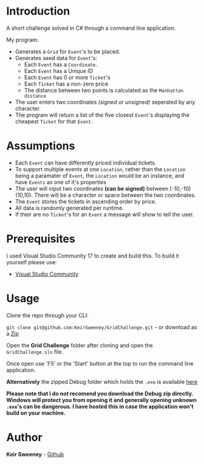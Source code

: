 # Introduction
A short challenge solved in C# through a command line application.

My program:

- Generates a `Grid` for `Event`'s to be placed.
- Generates seed data for `Event`'s:
    + Each `Event` has a `Coordinate`.
    + Each `Event` has a Unique ID
    + Each `Event` has 0 or more `Ticket`'s
    + Each `Ticket` has a non-zero price
    + The distance between two points is calculated as the `Manhattan distance`
- The user enters two coordinates _(signed or unsigned)_ seperated by any character.
- The program will return a list of the five closest `Event`'s displaying the cheapest `Ticket` for that `Event`.

# Assumptions

- Each `Event` can have differently priced individual tickets.
- To support multiple events at one `Location`, rather than the `Location` being a paramater of `Event`, the `Location` would be an instance, and have `Events` as one of it's properties
- The user will input two coordinates __(can be signed)__ between (-10,-10) (10,10). There will be a character or space between the two coordinates.
- The `Event` stores the tickets in ascending order by price.
- All data is randomly generated per runtime.
- If their are no `Ticket`'s for an `Event` a message will show to tell the user.

# Prerequisites

I used Visual Studio Community 17 to create and build this. To build it yourself please use:

- [Visual Studio Community](https://www.visualstudio.com/downloads/?rr=https%3A%2F%2Fwww.google.co.uk%2F)

# Usage
Clone the repo through your CLI:

```git clone git@github.com:KeirSweeney/GridChallenge.git``` -  or download as a [Zip](https://github.com/KeirSweeney/GridChallenge/archive/master.zip)


Open the __Grid Challenge__ folder after cloning and open the `GridChallenge.sln` file.

Once open use 'F5' or the 'Start' button at the top to run the command line application.

**Alternatively** the zipped Debug folder which holds the `.exe` is available [here](https://github.com/KeirSweeney/GridChallenge/raw/master/Debug.zip)

__Please note that I do not recomend you download the Debug zip directly. 
Windows will protect you from opening it and generally opening unknown `.exe`'s can be dangerous.
I have hosted this in case the application won't build on your machine.__

# Author 

**Keir Sweeney** - [Github](https://github.com/KeirSweeney/)




